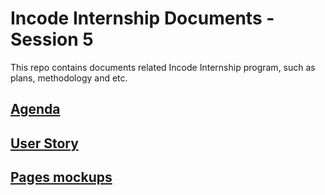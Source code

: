 # Incode Internship Documents - Session 5

This repo contains documents related Incode Internship program,
such as plans, methodology and etc.

## [Agenda](https://github.com/IncodeInternship/docs5/blob/master/agenda.md)

## [User Story](https://github.com/IncodeInternship/docs5/blob/master/user-story.md)

## [Pages mockups](https://github.com/IncodeInternship/docs5/blob/master/mockups)
